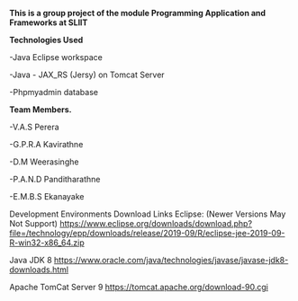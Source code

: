 **This is a group project of the module Programming Application and Frameworks at  SLIIT**

**Technologies Used**

  -Java Eclipse workspace
	
	
  -Java - JAX_RS (Jersy) on Tomcat Server
	
	
  -Phpmyadmin database
  
  
**Team Members.**

  -V.A.S Perera
	
  -G.P.R.A Kavirathne
	
  -D.M Weerasinghe
	
  -P.A.N.D Panditharathne
	
  -E.M.B.S Ekanayake
 
 
Development Environments Download Links Eclipse: (Newer Versions May Not Support) https://www.eclipse.org/downloads/download.php?file=/technology/epp/downloads/release/2019-09/R/eclipse-jee-2019-09-R-win32-x86_64.zip

Java JDK 8 https://www.oracle.com/java/technologies/javase/javase-jdk8-downloads.html

Apache TomCat Server 9 https://tomcat.apache.org/download-90.cgi
